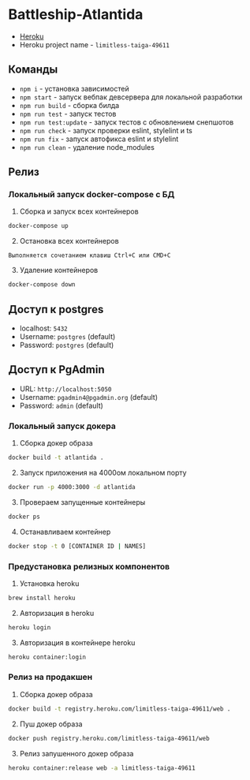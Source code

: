 # Battleship-Atlantida

- [Heroku](https://limitless-taiga-49611.herokuapp.com/)
- Heroku project name - `limitless-taiga-49611`
## Команды

- `npm i` - установка зависимостей
- `npm start` - запуск вебпак девсервера для локальной разработки
- `npm run build` - сборка билда
- `npm run test` - запуск тестов
- `npm run test:update` - запуск тестов с обновлением снепшотов
- `npm run check` - запуск проверки eslint, stylelint и ts
- `npm run fix` - запуск автофикса eslint и stylelint
- `npm run clean` - удаление node_modules

## Релиз

### Локальный запуск docker-compose c БД
1. Сборка и запуск всех контейнеров
```bash
docker-compose up
```

2. Остановка всех контейнеров
```
Выполняется сочетанием клавиш Ctrl+C или CMD+C
```
3. Удаление контейнеров
```bash
docker-compose down
```

## Доступ к postgres
- localhost: `5432`
- Username: `postgres` (default)
- Password: `postgres` (default)

## Доступ к PgAdmin
- URL: `http://localhost:5050`
- Username: `pgadmin4@pgadmin.org` (default)
- Password: `admin` (default)

### Локальный запуск докера
1. Сборка докер образа
```bash
docker build -t atlantida .
```
2. Запуск приложения на 4000ом локальном порту
```bash
docker run -p 4000:3000 -d atlantida
```
3. Провераем запущенные контейнеры
```bash
docker ps
```
4. Останавливаем контейнер
```bash
docker stop -t 0 [CONTAINER ID | NAMES]
```

### Предустановка релизных компонентов
1. Установка heroku
```bash
brew install heroku
```
2. Авторизация в heroku
```bash
heroku login
```
3. Авторизация в контейнере heroku
```bash
heroku container:login
```

### Релиз на продакшен

1. Сборка докер образа
```bash
docker build -t registry.heroku.com/limitless-taiga-49611/web .
```
2. Пуш докер образа
```bash
docker push registry.heroku.com/limitless-taiga-49611/web
```
3. Релиз запушенного докер образа
```bash
heroku container:release web -a limitless-taiga-49611
```
